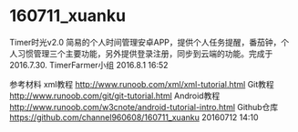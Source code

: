 # 160711_xuanku
Timer时光v2.0 
简易的个人时间管理安卓APP，提供个人任务提醒，番茄钟，个人习惯管理三个主要功能，另外提供登录注册，同步到云端的功能。完成于2016.7.30.
TimerFarmer小组
2016.8.1 16:52


参考材料
xml教程
http://www.runoob.com/xml/xml-tutorial.html
Git教程
http://www.runoob.com/git/git-tutorial.html
Android教程
http://www.runoob.com/w3cnote/android-tutorial-intro.html
Github仓库
https://github.com/channel960608/160711_xuanku
                                    20160712 14:10
